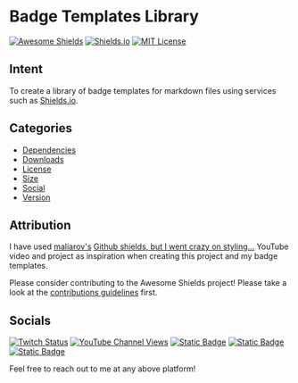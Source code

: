 # Badge Templates Library
[![Awesome Shields](https://img.shields.io/badge/Awesome_Shields-Dynamic_informational_shields-E6EDF3?labelColor=161B22&style=flat-square)](https://github.com/a-maliarov/awesome-shields)
[![Shields.io](https://img.shields.io/badge/Shields.io-Concise,_consistent,_and_legible_badges-FFFFFF?labelColor=25C2A0&style=flat-square)](https://shields.io/)
[![MIT License](https://img.shields.io/github/license/ImLinkn/badge-templates?style=flat-square&label=License&logo=GitHub)](LICENSE)

## Intent
To create a library of badge templates for markdown files using services such as [Shields.io](https://shields.io/).

## Categories
* [Dependencies](categories/DEPENDENCIES.md)
* [Downloads](categories/DOWNLOADS.md)
* [License](categories/LICENSE.md)
* [Size](categories/SIZE.md)
* [Social](categories/SOCIAL.md)
* [Version](categories/VERSION.md)

## Attribution
I have used [maliarov's](https://www.youtube.com/@maliarov7141) [Github shields, but I went crazy on styling...](https://www.youtube.com/watch?v=xFXERAZ3RIg) YouTube video and project as inspiration when creating this project and my badge templates.

Please consider contributing to the Awesome Shields project! Please take a look at the [contributions guidelines](https://github.com/a-maliarov/awesome-shields/blob/main/.github/CONTRIBUTING.md) first.

## Socials
[![Twitch Status](https://img.shields.io/twitch/status/imlinkn?style=flat-square&logo=Twitch&logoColor=white&label=ImLinkn&labelColor=9146FF&color=ED0400)](https://twitch.tv/ImLinkn/about)
[![YouTube Channel Views](https://img.shields.io/youtube/channel/views/UCibbRAG4HegVkaWjN9qG-pQ?style=flat-square&logo=YouTube&logoColor=FFFFFF&label=%40ImLinkn&labelColor=FF0000&color=282828)](https://www.youtube.com/@ImLinkn)
[![Static Badge](https://img.shields.io/badge/ImLinkn-5865F2?style=flat-square&logo=Discord&logoColor=FFFFFF)](http://discordapp.com/users/ImLinkn#6969)
[![Static Badge](https://img.shields.io/badge/Follow_%40ImLinkn-282828?style=flat-square&logo=X&logoColor=FFFFFF)](https://twitter.com/intent/follow?screen_name=ImLinkn)
[![Static Badge](https://img.shields.io/badge/u%2FImLinkn-FF4500?style=flat-square&logo=Reddit&logoColor=FFFFFF)](https://www.reddit.com/user/ImLinkn/)

Feel free to reach out to me at any above platform!
